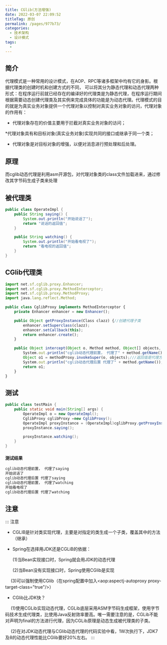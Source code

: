 ```yaml
---
title: CGlib(方法增强)
date: 2022-03-07 22:09:52
titleTag: 原创
permalink: /pages/977b73/
categories: 
  - 技术架构
  - 设计模式
tags: 
  - 
---
```

## 简介

代理模式是一种常用的设计模式，在AOP、RPC等诸多框架中均有它的身影。根据代理类的创建时机和创建方式的不同，
可以将其分为静态代理和动态代理两种形式：在程序运行前就已经存在的编译好的代理类是为静态代理，在程序运行期间根据需要动态创建代理类及其实例来完成具体的功能是为动态代理。代理模式的目的就是为真实业务对象提供一个代理对象以控制对真实业务对象的访问，代理对象的作用有：

* 代理对象存在的价值主要用于拦截对真实业务对象的访问；

*代理对象具有和目标对象(真实业务对象)实现共同的接口或继承于同一个类；

* 代理对象是对目标对象的增强，以便对消息进行预处理和后处理。

## 原理
而cglib动态代理是利用asm开源包，对代理对象类的class文件加载进来，通过修改其字节码生成子类来处理


## 被代理类
```java 
public class OperateImpl {
    public String saying() {
        System.out.println("开始说话了");
        return "说话的返回值";
    }

    public String watching() {
        System.out.println("开始看电视了");
        return "看电视的返回值";
    }
}
```

## CGlib代理类
```javascript
import net.sf.cglib.proxy.Enhancer;
import net.sf.cglib.proxy.MethodInterceptor;
import net.sf.cglib.proxy.MethodProxy;
import java.lang.reflect.Method;

public class CglibProxy implements MethodInterceptor {
    private Enhancer enhancer = new Enhancer();

    public Object getProxyInstance(Class clazz) {//创建代理子类
        enhancer.setSuperclass(clazz);
        enhancer.setCallback(this);
        return enhancer.create();
    }

    public Object intercept(Object o, Method method, Object[] objects, MethodProxy methodProxy) throws Throwable {
        System.out.println("cglib动态代理前置， 代理了" + method.getName());
        Object o1 = methodProxy.invokeSuper(o, objects);///返回值是代理方法执行之后的结果
        System.out.println("cglib动态代理后置 代理了" + method.getName());
        return o1;
    }
}
```

## 测试
```java 
public class testMain {
    public static void main(String[] args) {
        OperateImpl o = new OperateImpl();
        CglibProxy cglibProxy =new CglibProxy();
        OperateImpl proxyInstance = (OperateImpl)cglibProxy.getProxyInstance(o.getClass());
        proxyInstance.saying();

        proxyInstance.watching();
    }
}

```
#### 测试结果
```sh 
cglib动态代理前置， 代理了saying
开始说话了
cglib动态代理后置 代理了saying
cglib动态代理前置， 代理了watching
开始看电视了
cglib动态代理后置 代理了watching

```

## 注意
::: 注意
* CGLIB是针对类实现代理，主要是对指定的类生成一个子类，覆盖其中的方法（继承）
* Spring在选择用JDK还是CGLiB的依据：

   (1)当Bean实现接口时，Spring就会用JDK的动态代理

   (2)当Bean没有实现接口时，Spring使用CGlib是实现

　 (3)可以强制使用CGlib（在spring配置中加入<aop:aspectj-autoproxy proxy-target-class="true"/>）

* CGlib比JDK快？

　 (1)使用CGLib实现动态代理，CGLib底层采用ASM字节码生成框架，使用字节码技术生成代理类，比使用Java反射效率要高。唯一需要注意的是，CGLib不能对声明为final的方法进行代理，因为CGLib原理是动态生成被代理类的子类。

　 (2)在对JDK动态代理与CGlib动态代理的代码实验中看，1W次执行下，JDK7及8的动态代理性能比CGlib要好20%左右。
:::
